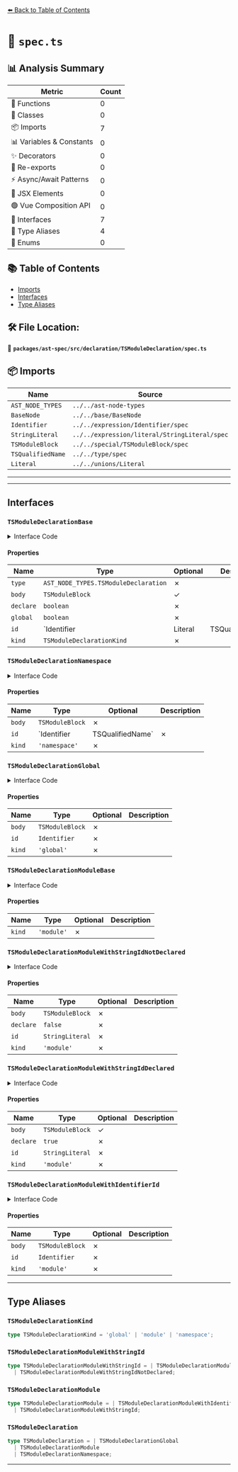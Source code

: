 [⬅️ Back to Table of Contents](../../../../../index.md)

# 📄 `spec.ts`

## 📊 Analysis Summary

| Metric | Count |
|--------|-------|
| 🔧 Functions | 0 |
| 🧱 Classes | 0 |
| 📦 Imports | 7 |
| 📊 Variables & Constants | 0 |
| ✨ Decorators | 0 |
| 🔄 Re-exports | 0 |
| ⚡ Async/Await Patterns | 0 |
| 💠 JSX Elements | 0 |
| 🟢 Vue Composition API | 0 |
| 📐 Interfaces | 7 |
| 📑 Type Aliases | 4 |
| 🎯 Enums | 0 |

## 📚 Table of Contents

- [Imports](#imports)
- [Interfaces](#interfaces)
- [Type Aliases](#type-aliases)

## 🛠️ File Location:
📂 **`packages/ast-spec/src/declaration/TSModuleDeclaration/spec.ts`**

## 📦 Imports

| Name | Source |
|------|--------|
| `AST_NODE_TYPES` | `../../ast-node-types` |
| `BaseNode` | `../../base/BaseNode` |
| `Identifier` | `../../expression/Identifier/spec` |
| `StringLiteral` | `../../expression/literal/StringLiteral/spec` |
| `TSModuleBlock` | `../../special/TSModuleBlock/spec` |
| `TSQualifiedName` | `../../type/spec` |
| `Literal` | `../../unions/Literal` |


---


---

## Interfaces

### `TSModuleDeclarationBase`

<details><summary>Interface Code</summary>

```ts
interface TSModuleDeclarationBase extends BaseNode {
  type: AST_NODE_TYPES.TSModuleDeclaration;
  /**
   * The body of the module.
   * This can only be `undefined` for the code `declare module 'mod';`
   */
  body?: TSModuleBlock;
  /**
   * Whether the module is `declare`d
   * @example
   * ```ts
   * declare namespace F {}
   * ```
   */
  declare: boolean;
  // TODO - remove this in the next major (we have `.kind` now)
  /**
   * Whether this is a global declaration
   * @example
   * ```ts
   * declare global {}
   * ```
   *
   * @deprecated Use {@link kind} instead
   */
  global: boolean;
  /**
   * The name of the module
   * ```
   * namespace A {}
   * namespace A.B.C {}
   * module 'a' {}
   * ```
   */
  id: Identifier | Literal | TSQualifiedName;

  /**
   * The keyword used to define this module declaration
   * @example
   * ```ts
   * namespace Foo {}
   * ^^^^^^^^^
   *
   * module 'foo' {}
   * ^^^^^^
   *
   * global {}
   * ^^^^^^
   * ```
   */
  kind: TSModuleDeclarationKind;
}
```
</details>

#### Properties

| Name | Type | Optional | Description |
|------|------|----------|-------------|
| `type` | `AST_NODE_TYPES.TSModuleDeclaration` | ✗ |  |
| `body` | `TSModuleBlock` | ✓ |  |
| `declare` | `boolean` | ✗ |  |
| `global` | `boolean` | ✗ |  |
| `id` | `Identifier | Literal | TSQualifiedName` | ✗ |  |
| `kind` | `TSModuleDeclarationKind` | ✗ |  |

### `TSModuleDeclarationNamespace`

<details><summary>Interface Code</summary>

```ts
export interface TSModuleDeclarationNamespace extends TSModuleDeclarationBase {
  body: TSModuleBlock;
  id: Identifier | TSQualifiedName;
  kind: 'namespace';
}
```
</details>

#### Properties

| Name | Type | Optional | Description |
|------|------|----------|-------------|
| `body` | `TSModuleBlock` | ✗ |  |
| `id` | `Identifier | TSQualifiedName` | ✗ |  |
| `kind` | `'namespace'` | ✗ |  |

### `TSModuleDeclarationGlobal`

<details><summary>Interface Code</summary>

```ts
export interface TSModuleDeclarationGlobal extends TSModuleDeclarationBase {
  body: TSModuleBlock;
  /**
   * This will always be an Identifier with name `global`
   */
  id: Identifier;
  kind: 'global';
}
```
</details>

#### Properties

| Name | Type | Optional | Description |
|------|------|----------|-------------|
| `body` | `TSModuleBlock` | ✗ |  |
| `id` | `Identifier` | ✗ |  |
| `kind` | `'global'` | ✗ |  |

### `TSModuleDeclarationModuleBase`

<details><summary>Interface Code</summary>

```ts
interface TSModuleDeclarationModuleBase extends TSModuleDeclarationBase {
  kind: 'module';
}
```
</details>

#### Properties

| Name | Type | Optional | Description |
|------|------|----------|-------------|
| `kind` | `'module'` | ✗ |  |

### `TSModuleDeclarationModuleWithStringIdNotDeclared`

<details><summary>Interface Code</summary>

```ts
export interface TSModuleDeclarationModuleWithStringIdNotDeclared
  extends TSModuleDeclarationModuleBase {
  body: TSModuleBlock;
  declare: false;
  id: StringLiteral;
  kind: 'module';
}
```
</details>

#### Properties

| Name | Type | Optional | Description |
|------|------|----------|-------------|
| `body` | `TSModuleBlock` | ✗ |  |
| `declare` | `false` | ✗ |  |
| `id` | `StringLiteral` | ✗ |  |
| `kind` | `'module'` | ✗ |  |

### `TSModuleDeclarationModuleWithStringIdDeclared`

<details><summary>Interface Code</summary>

```ts
export interface TSModuleDeclarationModuleWithStringIdDeclared
  extends TSModuleDeclarationModuleBase {
  body?: TSModuleBlock;
  declare: true;
  id: StringLiteral;
  kind: 'module';
}
```
</details>

#### Properties

| Name | Type | Optional | Description |
|------|------|----------|-------------|
| `body` | `TSModuleBlock` | ✓ |  |
| `declare` | `true` | ✗ |  |
| `id` | `StringLiteral` | ✗ |  |
| `kind` | `'module'` | ✗ |  |

### `TSModuleDeclarationModuleWithIdentifierId`

<details><summary>Interface Code</summary>

```ts
export interface TSModuleDeclarationModuleWithIdentifierId
  extends TSModuleDeclarationModuleBase {
  // Maybe not worth fixing since it's legacy
  body: TSModuleBlock;
  id: Identifier;
  // TODO: we emit the wrong AST for `module A.B {}`
  // https://github.com/typescript-eslint/typescript-eslint/pull/6272 only fixed namespaces
  kind: 'module';
}
```
</details>

#### Properties

| Name | Type | Optional | Description |
|------|------|----------|-------------|
| `body` | `TSModuleBlock` | ✗ |  |
| `id` | `Identifier` | ✗ |  |
| `kind` | `'module'` | ✗ |  |


---

## Type Aliases

### `TSModuleDeclarationKind`

```ts
type TSModuleDeclarationKind = 'global' | 'module' | 'namespace';
```

### `TSModuleDeclarationModuleWithStringId`

```ts
type TSModuleDeclarationModuleWithStringId = | TSModuleDeclarationModuleWithStringIdDeclared
  | TSModuleDeclarationModuleWithStringIdNotDeclared;
```

### `TSModuleDeclarationModule`

```ts
type TSModuleDeclarationModule = | TSModuleDeclarationModuleWithIdentifierId
  | TSModuleDeclarationModuleWithStringId;
```

### `TSModuleDeclaration`

```ts
type TSModuleDeclaration = | TSModuleDeclarationGlobal
  | TSModuleDeclarationModule
  | TSModuleDeclarationNamespace;
```


---